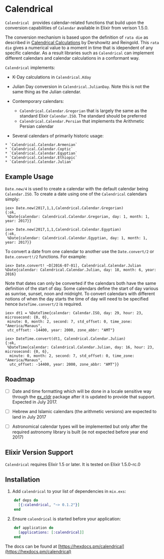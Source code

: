 # Calendrical

  `Calendrical ` provides calendar-related functions that build upon the
  conversion capabilities of `Calendar` available in Elixir from verison 1.5.0.

  The conversion mechanism is based upon the definition of `rata die` as described
  in [Calendrical Calculations](https://www.amazon.com/Calendrical-Calculations-Nachum-Dershowitz/dp/0521702380)
  by Dershowitz and Reingold.  This `rata die` gives a numerical value to a moment in time
  that is idependent of any specific calendar.  As a result libraries such as `Calendrical` can
  implement different calendars and calendar calculations in a conformant way.

  `Calendrical` implements:

  * K-Day calculations in `Calendrical.Kday`

  * Julian Day conversion in `Calendrical.JulianDay`. Note this is not the same thing as the Julian calendar.

  * Contemporary calendars:

    * `Calendrical.Calendar.Gregorian` that is largely the same as the standard Elixir `Calendar.ISO`.  The standard should be preferred
    * `Calendrical.Calendar.Persian` that implements the Arithmetic Persian calendar

  *  Several calendars of primarily historic usage:

    * `Calendrical.Calendar.Armenian`
    * `Calendrical.Calendar.Coptic`
    * `Calendrical.Calendar.Egyptian`
    * `Calendrical.Calendar.Ethiopic`
    * `Calendrical.Calendar.Julian`

## Example Usage

`Date.new/4` is used to create a calendar with the default calendar being `Calendar.ISO`.  To create a date using one of the `Calendrical` calendars simply:

    iex> Date.new(2017,1,1,Calendrical.Calendar.Gregorian)
    {:ok,
     %Date{calendar: Calendrical.Calendar.Gregorian, day: 1, month: 1, year: 2017}}

    iex> Date.new(2017,1,1,Calendrical.Calendar.Egyptian)
    {:ok,
     %Date{calendar: Calendrical.Calendar.Egyptian, day: 1, month: 1, year: 2017}}

To convert a date from one calendar to another use the `Date.convert/2` or `Date.convert!/2` functions.  For example:

    iex> Date.convert! ~D[2016-07-01], Calendrical.Calendar.Julian
    %Date{calendar: Calendrical.Calendar.Julian, day: 18, month: 6, year: 2016}

Note that dates can only be converted if the calendars both have the same definition of the start of day.  Some calendars define the start of day various as sunrise, sunset, noon and midnight.   To convert calendars with different notions of when the day starts the time of day will need to be specified hence `DateTime.convert/2` is required.

    iex> dt1 = %DateTime{calendar: Calendar.ISO, day: 29, hour: 23, microsecond: {0, 0},
     minute: 0, month: 2, second: 7, std_offset: 0, time_zone: "America/Manaus",
     utc_offset: -14400, year: 2000, zone_abbr: "AMT"}

    iex> DateTime.convert(dt1, Calendrical.Calendar.Julian)
    {:ok,
     %DateTime{calendar: Calendrical.Calendar.Julian, day: 16, hour: 23, microsecond: {0, 6},
      minute: 0, month: 2, second: 7, std_offset: 0, time_zone: "America/Manaus",
      utc_offset: -14400, year: 2000, zone_abbr: "AMT"}}

## Roadmap

  - [ ] Date and time formatting which will be done in a locale sensitive way through the [ex_cldr](https://hex.pm/packages/ex_cldr) package after it is updated to provide that support.  Expected in July 2017.

  - [ ] Hebrew and Islamic calendars (the arithmetic versions) are expected to land in July 2017

  - [ ]  Astronomical calendar types will be implemented but only after the required astronomy library is built (ie not expected before year end 2017)

## Elixir Version Support

`Calendrical` requires Elixir 1.5 or later.  It is tested on Elixir 1.5.0-rc.0

## Installation

1. Add `calendrical` to your list of dependencies in `mix.exs`:

```elixir
    def deps do
      [{:calendrical, "~> 0.1.2"}]
    end
```

2. Ensure `calendrical` is started before your application:

```elixir
    def application do
      [applications: [:calendrical]]
    end
```

The docs can be found at [https://hexdocs.pm/calendrical](https://hexdocs.pm/calendrical)

